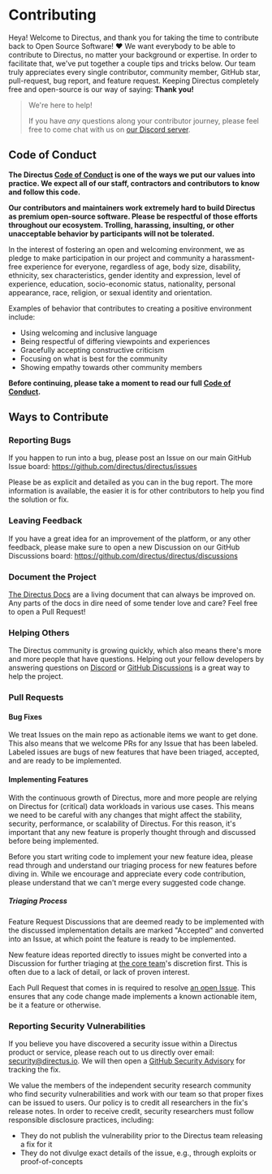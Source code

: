 # Contributing

Heya! Welcome to Directus, and thank you for taking the time to contribute back to Open Source Software! ❤️ We want
everybody to be able to contribute to Directus, no matter your background or expertise. In order to facilitate that,
we've put together a couple tips and tricks below. Our team truly appreciates every single contributor, community
member, GitHub star, pull-request, bug report, and feature request. Keeping Directus completely free and open-source is
our way of saying: **Thank you!**

> We're here to help!
>
> If you have _any_ questions along your contributor journey, please feel free to come chat with us on
> [our Discord server](https://directus.chat).

## Code of Conduct

**The Directus [Code of Conduct](https://github.com/directus/directus/blob/main/code_of_conduct.md) is one of the ways
we put our values into practice. We expect all of our staff, contractors and contributors to know and follow this
code.**

**Our contributors and maintainers work extremely hard to build Directus as premium open-source software. Please be
respectful of those efforts throughout our ecosystem. Trolling, harassing, insulting, or other unacceptable behavior by
participants will not be tolerated.**

In the interest of fostering an open and welcoming environment, we as pledge to make participation in our project and
community a harassment-free experience for everyone, regardless of age, body size, disability, ethnicity, sex
characteristics, gender identity and expression, level of experience, education, socio-economic status, nationality,
personal appearance, race, religion, or sexual identity and orientation.

Examples of behavior that contributes to creating a positive environment include:

- Using welcoming and inclusive language
- Being respectful of differing viewpoints and experiences
- Gracefully accepting constructive criticism
- Focusing on what is best for the community
- Showing empathy towards other community members

**Before continuing, please take a moment to read our full
[Code of Conduct](https://github.com/directus/directus/blob/main/code_of_conduct.md).**

## Ways to Contribute

### Reporting Bugs

If you happen to run into a bug, please post an Issue on our main GitHub Issue board:
https://github.com/directus/directus/issues

Please be as explicit and detailed as you can in the bug report. The more information is available, the easier it is for
other contributors to help you find the solution or fix.

### Leaving Feedback

If you have a great idea for an improvement of the platform, or any other feedback, please make sure to open a new
Discussion on our GitHub Discussions board: https://github.com/directus/directus/discussions

### Document the Project

[The Directus Docs](https://github.com/directus/docs) are a living document that can always be improved on. Any parts of
the docs in dire need of some tender love and care? Feel free to open a Pull Request!

### Helping Others

The Directus community is growing quickly, which also means there's more and more people that have questions. Helping
out your fellow developers by answering questions on [Discord](https://directus.chat) or
[GitHub Discussions](https://github.com/directus/directus/discussions/categories/q-a) is a great way to help the
project.

### Pull Requests

#### Bug Fixes

We treat Issues on the main repo as actionable items we want to get done. This also means that we welcome PRs for any
Issue that has been labeled. Labeled issues are bugs of new features that have been triaged, accepted, and are ready to
be implemented.

#### Implementing Features

With the continuous growth of Directus, more and more people are relying on Directus for (critical) data workloads in
various use cases. This means we need to be careful with any changes that might affect the stability, security,
performance, or scalability of Directus. For this reason, it's important that any new feature is properly thought
through and discussed before being implemented.

Before you start writing code to implement your new feature idea, please read through and understand our triaging
process for new features before diving in. While we encourage and appreciate every code contribution, please understand
that we can't merge every suggested code change.

##### Triaging Process

Feature Request Discussions that are deemed ready to be implemented with the discussed implementation details are marked
"Accepted" and converted into an Issue, at which point the feature is ready to be implemented.

New feature ideas reported directly to issues might be converted into a Discussion for further triaging at
[the core team](https://github.com/orgs/directus/people)'s discretion first. This is often due to a lack of detail, or
lack of proven interest.

Each Pull Request that comes in is required to resolve [an open Issue](https://github.com/directus/directus/issues).
This ensures that any code change made implements a known actionable item, be it a feature or otherwise.

### Reporting Security Vulnerabilities

If you believe you have discovered a security issue within a Directus product or service, please reach out to us
directly over email: [security@directus.io](mailto:security@directus.io). We will then open a
[GitHub Security Advisory](https://github.com/directus/directus/security/advisories) for tracking the fix.

We value the members of the independent security research community who find security vulnerabilities and work with our
team so that proper fixes can be issued to users. Our policy is to credit all researchers in the fix's release notes. In
order to receive credit, security researchers must follow responsible disclosure practices, including:

- They do not publish the vulnerability prior to the Directus team releasing a fix for it
- They do not divulge exact details of the issue, e.g., through exploits or proof-of-concepts
